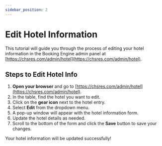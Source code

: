 ```yaml
---
sidebar_position: 2
---
```

# Edit Hotel Information

This tutorial will guide you through the process of editing your hotel information in the Booking Engine admin panel at [https://chsres.com/admin/hotel](https://chsres.com/admin/hotel).

## Steps to Edit Hotel Info

1. **Open your browser** and go to [https://chsres.com/admin/hotel](https://chsres.com/admin/hotel).
2. In the table, find the hotel you want to edit.
3. Click on the **gear icon** next to the hotel entry.
4. Select **Edit** from the dropdown menu.
5. A pop-up window will appear with the hotel information form.
6. Update the hotel details as needed.
7. Scroll to the bottom of the form and click the **Save** button to save your changes.

Your hotel information will be updated successfully!